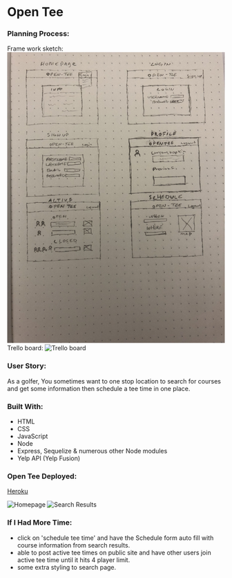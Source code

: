 # Open Tee

### Planning Process:
Frame work sketch:
![Frame sketch](public/img/frame.JPG)
Trello board:
![Trello  board](public/img/screen.png)

### User Story:
As a golfer, You sometimes want to one stop location to search for courses and get some information then schedule a tee time in one place.

### Built With:
* HTML
* CSS
* JavaScript
* Node
* Express, Sequelize & numerous other Node modules
* Yelp API (Yelp Fusion)

### Open Tee Deployed:
[Heroku](http://opentee.herokuapp.com)

![Homepage](public/img/homepage.png)
![Search Results](public/img/search.png)

### If I Had More Time:
* click on 'schedule tee time' and have the Schedule form auto fill with course information from search results.
* able to post active tee times on public site and have other users join active tee time until it hits 4 player limit.
* some extra styling to search page.
